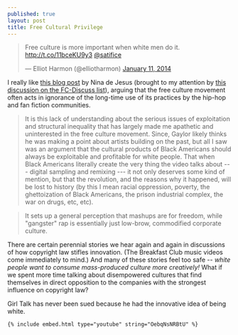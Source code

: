 ```yaml
---
published: true
layout: post
title: Free Cultural Privilege
---
```


<blockquote class="twitter-tweet" lang="en"><p>Free culture is more important when white men do it. <a href="http://t.co/11bceKU9y3">http://t.co/11bceKU9y3</a> <a href="https://twitter.com/satifice">@satifice</a></p>&mdash; Elliot Harmon (@elliotharmon) <a href="https://twitter.com/elliotharmon/statuses/422050177487106048">January 11, 2014</a></blockquote>
<script async src="//platform.twitter.com/widgets.js" charset="utf-8"></script>

I really like [this blog post](http://satifice.com/octofice/2013/07/17/free-culture-fanfiction-and-publishing-elitism/) by Nina de Jesus (brought to my attention by [this discussion on the FC-Discuss list](http://lists.freeculture.org/pipermail/discuss/2014-January/007562.html)), arguing that the free culture movement often acts in ignorance of the long-time use of its practices by the hip-hop and fan fiction communities.

> It is this lack of understanding about the serious issues of exploitation and structural inequality that has largely made me apathetic and uninterested in the free culture movement. Since, Gaylor likely thinks he was making a point about artists building on the past, but all I saw was an argument that the cultural products of Black Americans should always be exploitable and profitable for white people. That when Black Americans literally create the very thing the video talks about --- digital sampling and remixing --- it not only deserves some kind of mention, but that the revolution, and the reasons why it happened, will be lost to history (by this I mean racial oppression, poverty, the ghettoization of Black Americans, the prison industrial complex, the war on drugs, etc, etc).

> It sets up a general perception that mashups are for freedom, while "gangster" rap is essentially just low-brow, commodified corporate culture.

There are certain perennial stories we hear again and again in discussions of how copyright law stifles innovation. (The Breakfast Club music videos come immediately to mind.) And many of these stories feel too safe -- *white people want to consume mass-produced culture more creatively!* What if we spent more time talking about disempowered cultures that find themselves in direct opposition to the companies with the strongest influence on copyright law?

Girl Talk has never been sued because he had the innovative idea of being white.

	{% include embed.html type="youtube" string="OebqNsNRBtU" %}